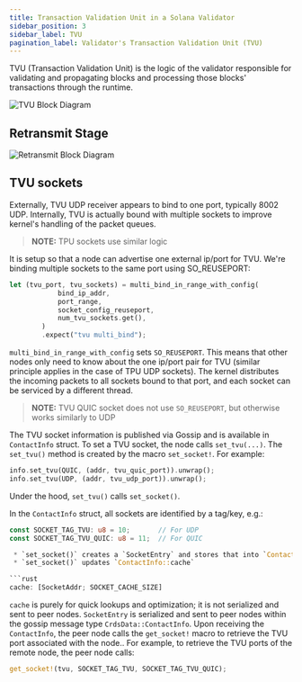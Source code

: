 ```yaml
---
title: Transaction Validation Unit in a Solana Validator
sidebar_position: 3
sidebar_label: TVU
pagination_label: Validator's Transaction Validation Unit (TVU)
---
```


TVU (Transaction Validation Unit) is the logic of the validator
responsible for validating and propagating blocks and processing
those blocks' transactions through the runtime.

![TVU Block Diagram](/img/tvu.svg)

## Retransmit Stage

![Retransmit Block Diagram](/img/retransmit_stage.svg)

## TVU sockets

Externally, TVU UDP receiver appears to bind to one port, typically 8002 UDP.
Internally, TVU is actually bound with multiple sockets
to improve kernel's handling of the packet queues.

> **NOTE:** TPU sockets use similar logic

It is setup so that a node can advertise one external ip/port for TVU.
 We're binding multiple sockets to the same port using SO_REUSEPORT:

```rust
let (tvu_port, tvu_sockets) = multi_bind_in_range_with_config(
            bind_ip_addr,
            port_range,
            socket_config_reuseport,
            num_tvu_sockets.get(),
        )
        .expect("tvu multi_bind");
```

 `multi_bind_in_range_with_config` sets `SO_REUSEPORT`. This means that other nodes only need to know about the one ip/port pair for TVU (similar principle applies in the case of TPU UDP sockets). The kernel distributes the incoming packets to all sockets bound to that port, and each socket can be serviced by a different thread.

> **NOTE:** TVU QUIC socket does not use `SO_REUSEPORT`, but otherwise works similarly to UDP

The TVU socket information is published via Gossip and is available in `ContactInfo` struct.
To set a TVU socket, the node calls `set_tvu(...)`. The `set_tvu()` method is created by the macro `set_socket!`. For example:

```rust
info.set_tvu(QUIC, (addr, tvu_quic_port)).unwrap();
info.set_tvu(UDP, (addr, tvu_udp_port)).unwrap();
```

Under the hood, `set_tvu()` calls `set_socket()`.

In the `ContactInfo` struct, all sockets are identified by a tag/key, e.g.:

```rust
const SOCKET_TAG_TVU: u8 = 10;       // For UDP
const SOCKET_TAG_TVU_QUIC: u8 = 11;  // For QUIC

 * `set_socket()` creates a `SocketEntry` and stores that into `ContactInfo::sockets`
 * `set_socket()` updates `ContactInfo::cache`

```rust
cache: [SocketAddr; SOCKET_CACHE_SIZE]
```

`cache` is purely for quick lookups and optimization; it is not serialized and sent to peer nodes.
`SocketEntry` is serialized and sent to peer nodes within the gossip message type `CrdsData::ContactInfo`. Upon receiving the `ContactInfo`, the peer node calls the `get_socket!` macro to retrieve the TVU port associated with the node..
For example, to retrieve the TVU ports of the remote node, the peer node calls:
```rust
get_socket!(tvu, SOCKET_TAG_TVU, SOCKET_TAG_TVU_QUIC);
```

